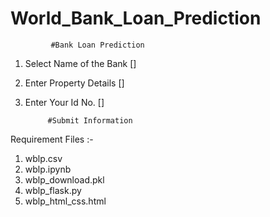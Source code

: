 # World_Bank_Loan_Prediction
           
           
             #Bank Loan Prediction
1. Select Name of the Bank []
2. Enter Property Details []
3. Enter Your Id No. []


            #Submit Information
            

Requirement Files :-
1. wblp.csv
2. wblp.ipynb
3. wblp_download.pkl
4. wblp_flask.py
5. wblp_html_css.html








































